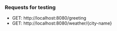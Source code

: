 ### Requests for testing

* GET: http://localhost:8080/greeting
* GET: http://localhost:8080/weather/{city-name}